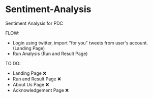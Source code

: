 # Sentiment-Analysis
Sentiment Analysis for PDC

FLOW:
- Login using twitter, import "for you" tweets from user's account. (Landing Page)
- Run Analysis (Run and Result Page)
  
TO DO:
- Landing Page ❌
- Run and Result Page ❌
- About Us Page ❌
- Acknowledgement Page ❌


